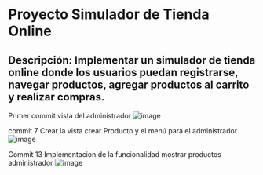 # Proyecto Simulador de Tienda Online
## Descripción: Implementar un simulador de tienda online donde los usuarios puedan registrarse, navegar productos, agregar productos al carrito y realizar compras.
Primer commit vista del administrador
![image](https://github.com/ch3p3l1t0/Spring-ecommerce/assets/78379421/0c4553a7-12d9-41e7-bf65-a64b6c2d25f1)

commit 7
Crear la vista crear Producto y el menú para el administrador
![image](https://github.com/ch3p3l1t0/Spring-ecommerce/assets/78379421/5523869c-2008-4c38-9f4a-aaef03f33f8d)

Commit 13 
Implementacion de la funcionalidad mostrar productos administrador
![image](https://github.com/ch3p3l1t0/Spring-ecommerce/assets/78379421/ff0765b6-95df-4874-b0f2-151a1a1d9d56)

